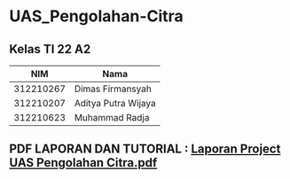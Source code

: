 # UAS_Pengolahan-Citra

## Kelas TI 22 A2
| NIM | Nama |
| - | - |
| 312210267 | Dimas Firmansyah |
| 312210207 | Aditya Putra Wijaya |
| 312210623 | Muhammad Radja |

## PDF LAPORAN DAN TUTORIAL : [Laporan Project UAS Pengolahan Citra.pdf](https://github.com/DimasF3009/UAS_Pengolahan-Citra/blob/main/Laporan%20Project%20UAS%20Pengolahan%20Citra.pdf)
